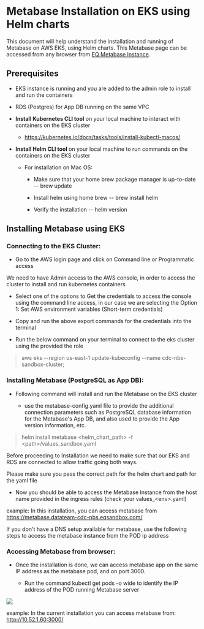 # Metabase Installation on EKS using Helm charts

This document will help understand the installation and running of
Metabase on AWS EKS, using Helm charts. This Metabase page can be
accessed from any browser from [EQ Metabase
Instance](https://metabase.datateam-cdc-nbs.eqsandbox.com/).

## Prerequisites

-   EKS instance is running and you are added to the admin role to
    install and run the containers

-   RDS (Postgres) for App DB running on the same VPC

-   **Install Kubernetes CLI tool** on your local machine to interact
    with containers on the EKS cluster

    -   <https://kubernetes.io/docs/tasks/tools/install-kubectl-macos/>

-   **Install Helm CLI tool** on your local machine to run commands on
    the containers on the EKS cluster

    -   For installation on Mac OS:

        -   Make sure that your home brew package manager is up-to-date
            -- brew update

        -   Install helm using home brew -- brew install helm

        -   Verify the installation -- helm version

## Installing Metabase using EKS

### Connecting to the EKS Cluster:

-   Go to the AWS login page and click on Command line or Programmatic
    access

We need to have Admin access to the AWS console, in order to access the
cluster to install and run kubernetes containers

-   Select one of the options to Get the credentials to access the
    console using the command line access, in our case we are selecting
    the Option 1: Set AWS environment variables (Short-term credentials)

-   Copy and run the above export commands for the credentials into the
    terminal

-   Run the below command on your terminal to connect to the eks cluster
    using the provided the role

> aws eks --region us-east-1 update-kubeconfig --name cdc-nbs-sandbox-cluster;

### Installing Metabase (PostgreSQL as App DB):

-   Following command will install and run the Metabase on the EKS
    cluster

    -   use the metabase-config.yaml file to provide the additional
        connection parameters such as PostgreSQL database information
        for the Metabase's App DB, and also used to provide the App
        version information, etc.

> helm install metabase <helm_chart_path\> -f <path\>/values_sandbox.yaml

Before proceeding to Installation we need to make sure that our EKS 
and RDS are connected to allow traffic going both ways.

Please make sure you pass the correct path for the helm chart and 
path for the yaml file

-   Now you should be able to access the Metabase Instance from the host
    name provided in the ingress rules (check your values\_\<env\>.yaml)

example: In this installation, you can access metabase from
<https://metabase.datateam-cdc-nbs.eqsandbox.com/>

If you don't have a DNS setup available for metabase, use the following
steps to access the metabase instance from the POD ip address

### Accessing Metabase from browser:

-   Once the installation is done, we can access metabase app on the
    same IP address as the metabase pod, and on port 3000.

    -   Run the command kubectl get pods -o wide to identify the IP
        address of the POD running Metabase server

![](media/image4.png)

example: In the current installation you can access metabase from: http://10.52.1.60:3000/
